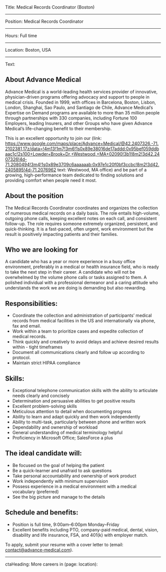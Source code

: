 Title: Medical Records Coordinator (Boston)

----

Position: Medical Records Coordinator

----

Hours: Full time

----

Location: Boston, USA

----

Text:

## About Advance Medical
Advance Medical is a world-leading health services provider of innovative, physician-driven programs offering advocacy and support to people in medical crisis. Founded in 1999, with offices in Barcelona, Boston, Lisbon, London, Shanghai, Sao Paulo, and Santiago de Chile, Advance Medical’s Expertise on Demand programs are available to more than 35 million people through partnerships with 330 companies, including Fortune 100 Employers, leading Insurers, and other Groups who have given Advance Medical’s life-changing benefit to their membership.

This is an excellent opportunity to join our (link: https://www.google.com/maps/place/Advance+Medical/@42.2407326,-71.2102381,17z/data=!4m13!1m7!3m6!1s0x89e38016de17addd:0x95bef059ddbaac1c!2s100+Lowder+Brook+Dr,+Westwood,+MA+02090!3b1!8m2!3d42.2407326!4d-71.2080494!3m4!1s0x89e3709c6aaaaaab:0x97e1c20f0bf3ccbc!8m2!3d42.2405895!4d-71.2076962 text: Westwood, MA office) and be part of a growing, high-performance team dedicated to finding solutions and providing comfort when people need it most.

## About the position
The Medical Records Coordinator coordinates and organizes the collection of numerous medical records on a daily basis. The role entails high-volume, outgoing phone calls, keeping excellent notes on each call, and consistent follow-up. The role requires someone extremely organized, persistent, and quick-thinking. It is a fast-paced, often urgent, work environment but the result is positively impacting patients and their families.

## Who we are looking for
A candidate who has a year or more experience in a busy office environment, preferably in a medical or health insurance field, who is ready to take the next step in their career. A candidate who will not be overwhelmed by the volume phone calls or tasks assigned to them. A polished individual with a professional demeanor and a caring attitude who understands the work we are doing is demanding but also rewarding.

## Responsibilities:
- Coordinate the collection and administration of participants’ medical records from medical facilities in the US and internationally via phone, fax and email.
- Work within a team to prioritize cases and expedite collection of medical records.
- Think quickly and creatively to avoid delays and achieve desired results within - tight timeframes
- Document all communications clearly and follow up according to protocol.
- Maintain strict HIPAA compliance

## Skills:
- Exceptional telephone communication skills with the ability to articulate needs clearly and concisely
- Determination and persuasive abilities to get positive results
- Excellent problem-solving skills
- Meticulous attention to detail when documenting progress
- Ability to learn and adapt quickly and then work independently
- Ability to multi-task, particularly between phone and written work
- Dependability and ownership of workload
- General understanding of medical terminology helpful
- Proficiency in Microsoft Office; SalesForce a plus

## The ideal candidate will:
- Be focused on the goal of helping the patient
- Be a quick-learner and unafraid to ask questions
- Take personal accountability and ownership of work product
- Work independently with minimum supervision
- Possess experience in a medical environment with a medical vocabulary (preferred)
- See the big picture and manage to the details


## Schedule and benefits:
- Position is full time, 9:00am–6:00pm Monday–Friday
- Excellent benefits including PTO, company-paid medical, dental, vision, disability and life insurance, FSA, and 401(k) with employer match.

To apply, submit your resume with a cover letter to (email: contact@advance-medical.com).

----

ctaHeading: More careers in (page: location):
